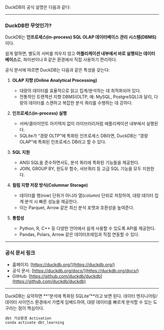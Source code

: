
DuckDB의 공식 설명은 다음과 같다:

---

### **DuckDB란 무엇인가?**

  

DuckDB는 **인프로세스(in-process) SQL OLAP 데이터베이스 관리 시스템(DBMS)** 이다.

쉽게 말하면, 별도의 서버를 띄우지 않고 **어플리케이션 내부에서 바로 실행되는 데이터베이스**로, 파이썬이나 R 같은 환경에서 직접 사용하기 편리하다.

  
공식 문서에 따르면 DuckDB는 다음과 같은 특성을 갖는다:

1. **OLAP 지향 (Online Analytical Processing)**  
    - 대량의 데이터를 효율적으로 읽고 집계/분석하는 데 최적화되어 있다.
    - 전통적인 트랜잭션 지향 DBMS(OLTP, 예: MySQL, PostgreSQL)과 달리, 다량의 데이터를 스캔하고 복잡한 분석 쿼리를 수행하는 데 강하다.
        
    
2. **인프로세스(in-process) 실행**
    - 서버/클라이언트 아키텍처 없이 라이브러리처럼 애플리케이션 내부에서 실행된다.
    - SQLite가 “경량 OLTP”에 특화된 인프로세스 DB라면, DuckDB는 “경량 OLAP”에 특화된 인프로세스 DB라고 할 수 있다.
        
    
3. **SQL 지원**
    - ANSI SQL을 준수하면서도, 분석 쿼리에 특화된 기능들을 제공한다.
    - JOIN, GROUP BY, 윈도우 함수, 서브쿼리 등 고급 SQL 기능을 모두 지원한다.
        
    
4. **컬럼 지향 저장 방식(Columnar Storage)**
    
    - 데이터를 행(row) 단위가 아니라 열(column) 단위로 저장하여, 대량 데이터 집계·분석 시 빠른 성능을 제공한다.
    - 이는 Parquet, Arrow 같은 최신 분석 포맷과 호환성을 높여준다.
        
    
5. **통합성**
    
    - Python, R, C++ 등 다양한 언어에서 쉽게 사용할 수 있도록 API를 제공한다.
    - Pandas, Polars, Arrow 같은 데이터프레임과 직접 연동할 수 있다.
        
    

---

### **공식 문서 링크**
- 홈페이지: [https://duckdb.org/](https://duckdb.org/)
- 공식 문서: [https://duckdb.org/docs/](https://duckdb.org/docs/)
- GitHub: [https://github.com/duckdb/duckdb](https://github.com/duckdb/duckdb)
---

DuckDB는 요약하면 **“분석에 특화된 SQLite”**라고 보면 된다.
데이터 엔지니어링/데이터 사이언스 환경에서 가볍게 임베드하여, 대량 데이터를 빠르게 분석할 수 있는 도구라는 점이 핵심이다.
```
dbt 가상환경 Activation
conda activate dbt_learning
```